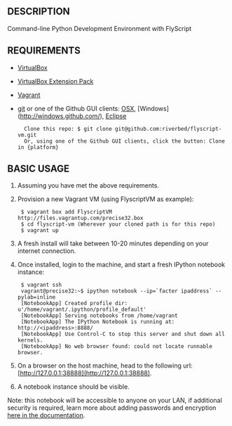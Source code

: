 ## DESCRIPTION

Command-line Python Development Environment with FlyScript


## REQUIREMENTS

* [VirtualBox](http://www.virtualbox.org/)
* [VirtualBox Extension Pack](https://www.virtualbox.org/wiki/Downloads)
* [Vagrant](http://www.vagrantup.com/)
* [git](http://git-scm.com/downloads)
or one of the Github GUI clients: [OSX](http://mac.github.com/), [Windows] (http://windows.github.com/), [Eclipse](http://eclipse.github.com/)

        Clone this repo: $ git clone git@github.com:riverbed/flyscript-vm.git
        Or, using one of the Github GUI clients, click the button: Clone in {platform}

## BASIC USAGE

1. Assuming you have met the above requirements. 
2. Provision a new Vagrant VM (using FlyscriptVM as example):

        $ vagrant box add FlyscriptVM http://files.vagrantup.com/precise32.box
        $ cd flyscript-vm (Wherever your cloned path is for this repo)
        $ vagrant up

3. A fresh install will take between 10-20 minutes depending on your internet connection.
4. Once installed, login to the machine, and start a fresh IPython notebook instance:

        $ vagrant ssh
        vagrant@precise32:~$ ipython notebook --ip=`facter ipaddress` --pylab=inline
        [NotebookApp] Created profile dir: u'/home/vagrant/.ipython/profile_default'
        [NotebookApp] Serving notebooks from /home/vagrant
        [NotebookApp] The IPython Notebook is running at: http://<ipaddress>:8888/
        [NotebookApp] Use Control-C to stop this server and shut down all kernels.
        [NotebookApp] No web browser found: could not locate runnable browser.

5. On a browser on the host machine, head to the following url: [http://127.0.0.1:38888](http://127.0.0.1:38888).
6. A notebook instance should be visible.

Note: this notebook will be accessible to anyone on your LAN, if additional security is required, learn 
more about adding passwords and encryption [here in the documentation](http://ipython.org/ipython-doc/dev/interactive/htmlnotebook.html#security).

